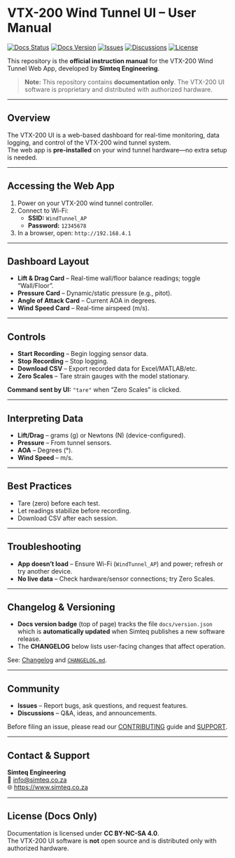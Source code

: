 # VTX-200 Wind Tunnel UI – User Manual

[![Docs Status](https://img.shields.io/badge/docs-stable-success)](#)
[![Docs Version](https://img.shields.io/badge/dynamic/json?url=https%3A%2F%2Fraw.githubusercontent.com%2F<ORG>%2F<REPO>%2Fmain%2Fdocs%2Fversion.json&label=docs%20version&query=%24.version&prefix=v)](CHANGELOG.md)
[![Issues](https://img.shields.io/github/issues/<ORG>/<REPO>)](https://github.com/<ORG>/<REPO>/issues)
[![Discussions](https://img.shields.io/github/discussions/<ORG>/<REPO>)](https://github.com/<ORG>/<REPO>/discussions)
[![License](https://img.shields.io/badge/license-CC%20BY--NC--SA%204.0-informational)](LICENSE)

This repository is the **official instruction manual** for the VTX-200 Wind Tunnel Web App, developed by **Simteq Engineering**.  
> **Note:** This repository contains **documentation only**. The VTX-200 UI software is proprietary and distributed with authorized hardware.

---

## Overview

The VTX-200 UI is a web-based dashboard for real-time monitoring, data logging, and control of the VTX-200 wind tunnel system.  
The web app is **pre-installed** on your wind tunnel hardware—no extra setup is needed.

---

## Accessing the Web App

1. Power on your VTX-200 wind tunnel controller.  
2. Connect to Wi-Fi:
   - **SSID:** `WindTunnel_AP`
   - **Password:** `12345678`
3. In a browser, open: `http://192.168.4.1`

---

## Dashboard Layout

- **Lift & Drag Card** – Real-time wall/floor balance readings; toggle “Wall/Floor”.
- **Pressure Card** – Dynamic/static pressure (e.g., pitot).
- **Angle of Attack Card** – Current AOA in degrees.
- **Wind Speed Card** – Real-time airspeed (m/s).

---

## Controls

- **Start Recording** – Begin logging sensor data.
- **Stop Recording** – Stop logging.
- **Download CSV** – Export recorded data for Excel/MATLAB/etc.
- **Zero Scales** – Tare strain gauges with the model stationary.

**Command sent by UI:** `"tare"` when “Zero Scales” is clicked.

---

## Interpreting Data

- **Lift/Drag** – grams (g) or Newtons (N) (device-configured).  
- **Pressure** – From tunnel sensors.  
- **AOA** – Degrees (°).  
- **Wind Speed** – m/s.

---

## Best Practices

- Tare (zero) before each test.  
- Let readings stabilize before recording.  
- Download CSV after each session.

---

## Troubleshooting

- **App doesn’t load** – Ensure Wi-Fi (`WindTunnel_AP`) and power; refresh or try another device.  
- **No live data** – Check hardware/sensor connections; try Zero Scales.

---

## Changelog & Versioning

- **Docs version badge** (top of page) tracks the file `docs/version.json` which is **automatically updated** when Simteq publishes a new software release.
- The **CHANGELOG** below lists user-facing changes that affect operation.

See: [Changelog](#) and [`CHANGELOG.md`](CHANGELOG.md).

---

## Community

- **Issues** – Report bugs, ask questions, and request features.  
- **Discussions** – Q&A, ideas, and announcements.

Before filing an issue, please read our [CONTRIBUTING](CONTRIBUTING.md) guide and [SUPPORT](SUPPORT.md).

---

## Contact & Support

**Simteq Engineering**  
📧 [info@simteq.co.za](mailto:info@simteq.co.za)  
🌐 https://www.simteq.co.za

---

## License (Docs Only)

Documentation is licensed under **CC BY-NC-SA 4.0**.  
The VTX-200 UI software is **not** open source and is distributed only with authorized hardware.
